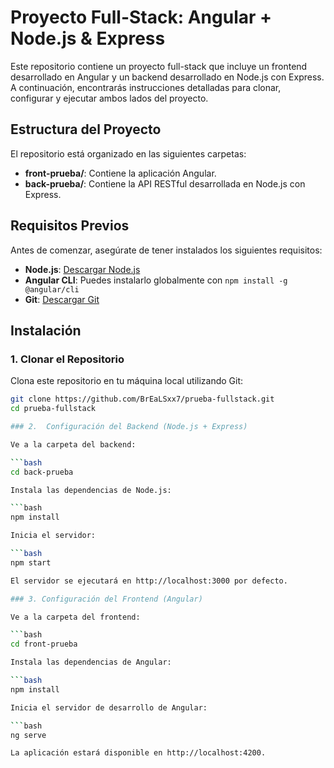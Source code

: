 # Proyecto Full-Stack: Angular + Node.js & Express

Este repositorio contiene un proyecto full-stack que incluye un frontend desarrollado en Angular y un backend desarrollado en Node.js con Express. A continuación, encontrarás instrucciones detalladas para clonar, configurar y ejecutar ambos lados del proyecto.

## Estructura del Proyecto

El repositorio está organizado en las siguientes carpetas:

- **front-prueba/**: Contiene la aplicación Angular.
- **back-prueba/**: Contiene la API RESTful desarrollada en Node.js con Express.

## Requisitos Previos

Antes de comenzar, asegúrate de tener instalados los siguientes requisitos:

- **Node.js**: [Descargar Node.js](https://nodejs.org/)
- **Angular CLI**: Puedes instalarlo globalmente con `npm install -g @angular/cli`
- **Git**: [Descargar Git](https://git-scm.com/)

## Instalación

### 1. Clonar el Repositorio

Clona este repositorio en tu máquina local utilizando Git:

```bash
git clone https://github.com/BrEaLSxx7/prueba-fullstack.git
cd prueba-fullstack

### 2.  Configuración del Backend (Node.js + Express)

Ve a la carpeta del backend:

```bash
cd back-prueba

Instala las dependencias de Node.js:

```bash
npm install

Inicia el servidor:

```bash
npm start

El servidor se ejecutará en http://localhost:3000 por defecto.

### 3. Configuración del Frontend (Angular)

Ve a la carpeta del frontend:

```bash
cd front-prueba

Instala las dependencias de Angular:

```bash
npm install

Inicia el servidor de desarrollo de Angular:

```bash
ng serve

La aplicación estará disponible en http://localhost:4200.